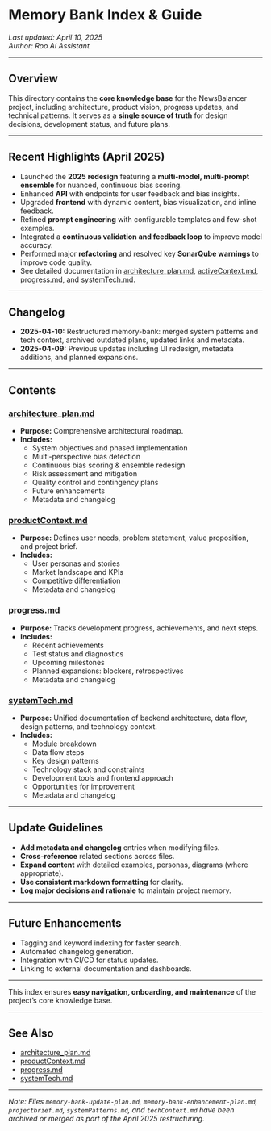 # Memory Bank Index & Guide

_Last updated: April 10, 2025_  
_Author: Roo AI Assistant_

---

## Overview

This directory contains the **core knowledge base** for the NewsBalancer project, including architecture, product vision, progress updates, and technical patterns. It serves as a **single source of truth** for design decisions, development status, and future plans.

---

## Recent Highlights (April 2025)

- Launched the **2025 redesign** featuring a **multi-model, multi-prompt ensemble** for nuanced, continuous bias scoring.
- Enhanced **API** with endpoints for user feedback and bias insights.
- Upgraded **frontend** with dynamic content, bias visualization, and inline feedback.
- Refined **prompt engineering** with configurable templates and few-shot examples.
- Integrated a **continuous validation and feedback loop** to improve model accuracy.
- Performed major **refactoring** and resolved key **SonarQube warnings** to improve code quality.
- See detailed documentation in [architecture_plan.md](architecture_plan.md), [activeContext.md](activeContext.md), [progress.md](progress.md), and [systemTech.md](systemTech.md).

---

## Changelog

- **2025-04-10:** Restructured memory-bank: merged system patterns and tech context, archived outdated plans, updated links and metadata.
- **2025-04-09:** Previous updates including UI redesign, metadata additions, and planned expansions.

---

## Contents

### [architecture_plan.md](architecture_plan.md)
- **Purpose:** Comprehensive architectural roadmap.
- **Includes:**  
  - System objectives and phased implementation  
  - Multi-perspective bias detection  
  - Continuous bias scoring & ensemble redesign  
  - Risk assessment and mitigation  
  - Quality control and contingency plans  
  - Future enhancements  
  - Metadata and changelog

### [productContext.md](productContext.md)
- **Purpose:** Defines user needs, problem statement, value proposition, and project brief.
- **Includes:**  
  - User personas and stories  
  - Market landscape and KPIs  
  - Competitive differentiation  
  - Metadata and changelog

### [progress.md](progress.md)
- **Purpose:** Tracks development progress, achievements, and next steps.
- **Includes:**  
  - Recent achievements  
  - Test status and diagnostics  
  - Upcoming milestones  
  - Planned expansions: blockers, retrospectives  
  - Metadata and changelog

### [systemTech.md](systemTech.md)
- **Purpose:** Unified documentation of backend architecture, data flow, design patterns, and technology context.
- **Includes:**  
  - Module breakdown  
  - Data flow steps  
  - Key design patterns  
  - Technology stack and constraints  
  - Development tools and frontend approach  
  - Opportunities for improvement  
  - Metadata and changelog

---

## Update Guidelines

- **Add metadata and changelog** entries when modifying files.
- **Cross-reference** related sections across files.
- **Expand content** with detailed examples, personas, diagrams (where appropriate).
- **Use consistent markdown formatting** for clarity.
- **Log major decisions and rationale** to maintain project memory.

---

## Future Enhancements

- Tagging and keyword indexing for faster search.
- Automated changelog generation.
- Integration with CI/CD for status updates.
- Linking to external documentation and dashboards.

---

This index ensures **easy navigation, onboarding, and maintenance** of the project’s core knowledge base.

---

## See Also

- [architecture_plan.md](architecture_plan.md)
- [productContext.md](productContext.md)
- [progress.md](progress.md)
- [systemTech.md](systemTech.md)

---

*Note: Files `memory-bank-update-plan.md`, `memory-bank-enhancement-plan.md`, `projectbrief.md`, `systemPatterns.md`, and `techContext.md` have been archived or merged as part of the April 2025 restructuring.*